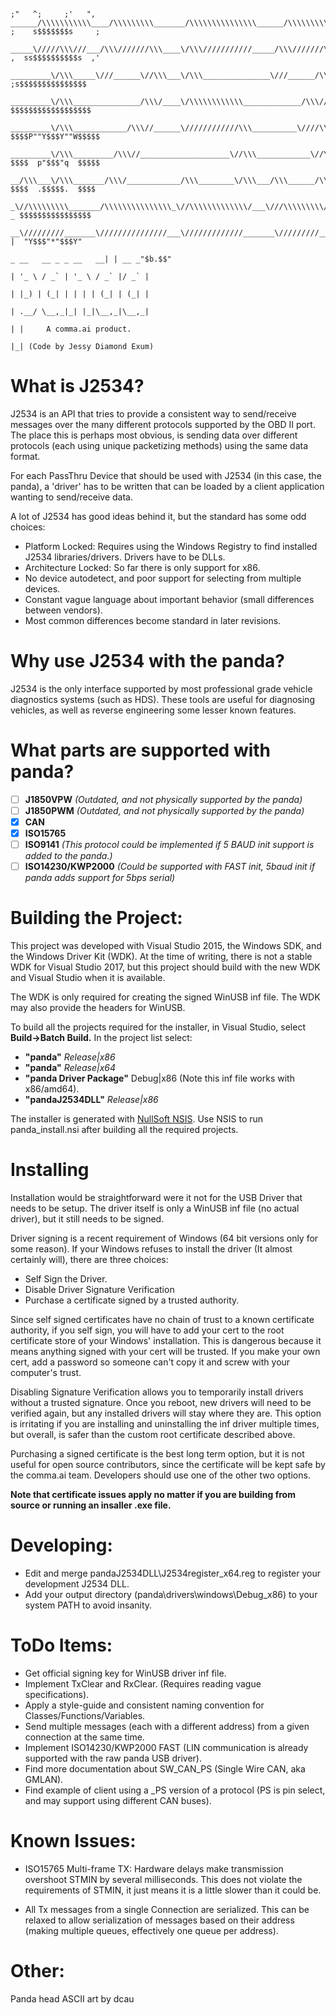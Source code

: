 ```
                                                                                                        ;"   ^;     ;'   ",
______/\\\\\\\\\\\____/\\\\\\\\\_______/\\\\\\\\\\\\\\\______/\\\\\\\\\\_____________/\\\____           ;    s$$$$$$$s     ;
 _____\/////\\\///___/\\\///////\\\____\/\\\///////////_____/\\\///////\\\__________/\\\\\____          ,  ss$$$$$$$$$$s  ,'
  _________\/\\\_____\///______\//\\\___\/\\\_______________\///______/\\\_________/\\\/\\\____         ;s$$$$$$$$$$$$$$$
   _________\/\\\_______________/\\\/____\/\\\\\\\\\\\\_____________/\\\//________/\\\/\/\\\____        $$$$$$$$$$$$$$$$$$
    _________\/\\\____________/\\\//______\////////////\\\__________\////\\\_____/\\\/__\/\\\____      $$$$P""Y$$$Y""W$$$$$
     _________\/\\\_________/\\\//____________________\//\\\____________\//\\\__/\\\\\\\\\\\\\\\\_     $$$$  p"$$$"q  $$$$$
      __/\\\___\/\\\_______/\\\/____________/\\\________\/\\\___/\\\______/\\\__\///////////\\\//__    $$$$  .$$$$$.  $$$$
       _\//\\\\\\\\\_______/\\\\\\\\\\\\\\\_\//\\\\\\\\\\\\\/___\///\\\\\\\\\/_____________\/\\\____  _ $$$$$$$$$$$$$$$$
        __\/////////_______\///////////////___\/////////////_______\/////////_______________\///_____| |  "Y$$$"*"$$$Y"
                                                                                _ __   __ _ _ __   __| | __ _"$b.$$"
                                                                               | '_ \ / _` | '_ \ / _` |/ _` |
                                                                               | |_) | (_| | | | | (_| | (_| |
                                                                               | .__/ \__,_|_| |_|\__,_|\__,_|
                                                                               | |     A comma.ai product.
                                                                               |_| (Code by Jessy Diamond Exum)
```


# What is J2534?

J2534 is an API that tries to provide a consistent way to send/receive
messages over the many different protocols supported by the OBD II
port. The place this is perhaps most obvious, is sending data over
different protocols (each using unique packetizing methods) using the
same data format.

For each PassThru Device that should be used with J2534 (in this case,
the panda), a 'driver' has to be written that can be loaded by a
client application wanting to send/receive data.

A lot of J2534 has good ideas behind it, but the standard has some odd choices:

* Platform Locked: Requires using the Windows Registry to find installed J2534 libraries/drivers. Drivers have to be DLLs.
* Architecture Locked: So far there is only support for x86.
* No device autodetect, and poor support for selecting from multiple devices.
* Constant vague language about important behavior (small differences between vendors).
* Most common differences become standard in later revisions.

# Why use J2534 with the panda?

J2534 is the only interface supported by most professional grade
vehicle diagnostics systems (such as HDS). These tools are useful for
diagnosing vehicles, as well as reverse engineering some lesser known
features.

# What parts are supported with panda?

- [ ] **J1850VPW** *(Outdated, and not physically supported by the panda)*
- [ ] **J1850PWM** *(Outdated, and not physically supported by the panda)*
- [X] **CAN**
- [X] **ISO15765**
- [ ] **ISO9141** *(This protocol could be implemented if 5 BAUD init support is added to the panda.)*
- [ ] **ISO14230/KWP2000** *(Could be supported with FAST init, 5baud init if panda adds support for 5bps serial)*

# Building the Project:

This project was developed with Visual Studio 2015, the Windows SDK,
and the Windows Driver Kit (WDK). At the time of writing, there is not
a stable WDK for Visual Studio 2017, but this project should build
with the new WDK and Visual Studio when it is available.

The WDK is only required for creating the signed WinUSB inf file. The
WDK may also provide the headers for WinUSB.

To build all the projects required for the installer, in Visual
Studio, select **Build->Batch Build.** In the project list select:

- **"panda"** *Release|x86*
- **"panda"** *Release|x64*
- **"panda Driver Package"** Debug|x86 (Note this inf file works with x86/amd64).
- **"pandaJ2534DLL"** *Release|x86*

The installer is generated with [NullSoft NSIS](http://nsis.sourceforge.net/Main_Page).
Use NSIS to run panda_install.nsi after building all the required projects.

# Installing

Installation would be straightforward were it not for the USB Driver
that needs to be setup. The driver itself is only a WinUSB inf file
(no actual driver), but it still needs to be signed.

Driver signing is a recent requirement of Windows (64 bit versions
only for some reason). If your Windows refuses to install the driver
(It almost certainly will), there are three choices:

- Self Sign the Driver.
- Disable Driver Signature Verification
- Purchase a certificate signed by a trusted authority.

Since self signed certificates have no chain of trust to a known
certificate authority, if you self sign, you will have to add your
cert to the root certificate store of your Windows' installation. This
is dangerous because it means anything signed with your cert will be
trusted. If you make your own cert, add a password so someone can't
copy it and screw with your computer's trust.

Disabling Signature Verification allows you to temporarily install
drivers without a trusted signature. Once you reboot, new drivers will
need to be verified again, but any installed drivers will stay where
they are. This option is irritating if you are installing and
uninstalling the inf driver multiple times, but overall, is safer than
the custom root certificate described above.

Purchasing a signed certificate is the best long term option, but it
is not useful for open source contributors, since the certificate will
be kept safe by the comma.ai team. Developers should use one of the
other two options.

**Note that certificate issues apply no matter if you are building
  from source or running an insaller .exe file.**

# Developing:

- Edit and merge pandaJ2534DLL\J2534register_x64.reg to register your development J2534 DLL.
- Add your output directory (panda\drivers\windows\Debug_x86) to your system PATH to avoid insanity.

# ToDo Items:

- Get official signing key for WinUSB driver inf file.
- Implement TxClear and RxClear. (Requires reading vague specifications).
- Apply a style-guide and consistent naming convention for Classes/Functions/Variables.
- Send multiple messages (each with a different address) from a given connection at the same time.
- Implement ISO14230/KWP2000 FAST (LIN communication is already supported with the raw panda USB driver).
- Find more documentation about SW_CAN_PS (Single Wire CAN, aka GMLAN).
- Find example of client using a _PS version of a protocol (PS is pin select, and may support using different CAN buses).


# Known Issues:

- ISO15765 Multi-frame TX: Hardware delays make transmission overshoot
  STMIN by several milliseconds. This does not violate the requirements
  of STMIN, it just means it is a little slower than it could be.

- All Tx messages from a single Connection are serialized. This can be
  relaxed to allow serialization of messages based on their address
  (making multiple queues, effectively one queue per address).
  
# Other:
Panda head ASCII art by dcau